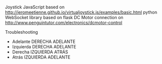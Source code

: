 Joystick JavaScript based on http://jeromeetienne.github.io/virtualjoystick.js/examples/basic.html
python WebSocket library based on flask 
DC Motor connection on http://www.penguintutor.com/electronics/dcmotor-control

Troubleshooting
- Adelante 
 DERECHA ADELANTE
- Izquierda
 DERECHA ADELANTE
- Derecha
 IZQUIERDA ATRÁS
- Atrás
 IZQUIERDA ADELANTE